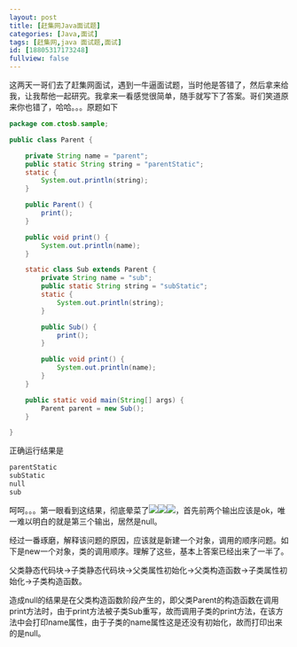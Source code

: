 ```yaml
---
layout: post
title: [赶集网Java面试题]
categories: [Java,面试]
tags: [赶集网,java 面试题,面试]
id: [18805317173248]
fullview: false
---
```


这两天一哥们去了赶集网面试，遇到一牛逼面试题，当时他是答错了，然后拿来给我，让我帮他一起研究。我拿来一看感觉很简单，随手就写下了答案。哥们笑道原来你也错了，哈哈。。。原题如下

```java
package com.ctosb.sample;

public class Parent {

	private String name = "parent";
	public static String string = "parentStatic";
	static {
		System.out.println(string);
	}

	public Parent() {
		print();
	}

	public void print() {
		System.out.println(name);
	}

	static class Sub extends Parent {
		private String name = "sub";
		public static String string = "subStatic";
		static {
			System.out.println(string);
		}

		public Sub() {
			print();
		}

		public void print() {
			System.out.println(name);
		}
	}

	public static void main(String[] args) {
		Parent parent = new Sub();
	}

}
```

正确运行结果是

```bash
parentStatic
subStatic
null
sub
```

呵呵。。。第一眼看到这结果，彻底晕菜了![](http://img.baidu.com/hi/jx2/j_0025.gif)![](http://img.baidu.com/hi/jx2/j_0025.gif)![](http://img.baidu.com/hi/jx2/j_0025.gif)，首先前两个输出应该是ok，唯一难以明白的就是第三个输出，居然是null。

经过一番琢磨，解释该问题的原因，应该就是新建一个对象，调用的顺序问题。如下是new一个对象，类的调用顺序。理解了这些，基本上答案已经出来了一半了。

父类静态代码块->子类静态代码块->父类属性初始化->父类构造函数->子类属性初始化->子类构造函数。

造成null的结果是在父类构造函数阶段产生的，即父类Parent的构造函数在调用print方法时，由于print方法被子类Sub重写，故而调用子类的print方法，在该方法中会打印name属性，由于子类的name属性这是还没有初始化，故而打印出来的是null。


